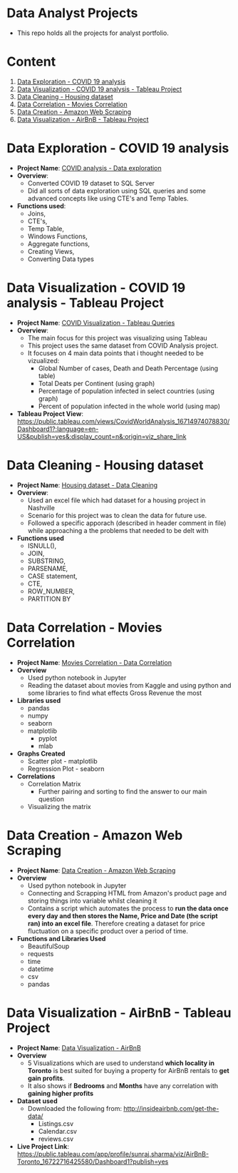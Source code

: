 # Data Analyst Projects
- This repo holds all the projects for analyst portfolio.

# Content
1. [Data Exploration  - COVID 19 analysis](#data-exploration---covid-19-analysis)
2. [Data Visualization - COVID 19 analysis - Tableau Project](#data-visualization---covid-19-analysis---tableau-project)
3. [Data Cleaning  - Housing dataset](#data-cleaning---housing-dataset)
4. [Data Correlation  - Movies Correlation](#data-correlation---movies-correlation)
5. [Data Creation - Amazon Web Scraping](#data-creation---amazon-web-scraping)
6. [Data Visualization - AirBnB - Tableau Project](#data-visualization---airbnb---tableau-project)

# Data Exploration - COVID 19 analysis 
  - **Project Name**: [COVID analysis - Data exploration](https://github.com/Sunraj751/AnalystProjects/blob/main/Housing%20dataset%20-%20Data%20Cleaning%20.sql)
  - **Overview**:
    - Converted COVID 19 dataset to SQL Server
    - Did all sorts of data exploration using  SQL queries and some advanced concepts like using CTE's and Temp Tables.
  - **Functions used**: 
    - Joins, 
    - CTE's, 
    - Temp Table, 
    - Windows Functions, 
    - Aggregate functions, 
    - Creating Views, 
    - Converting Data types

# Data Visualization - COVID 19 analysis - Tableau Project
  - **Project Name**: [COVID Visualization - Tableau Queries](https://github.com/Sunraj751/AnalystProjects/blob/main/COVID%20Visualization%20-%20Tableau%20Queries.sql)
  - **Overview**:
    - The main focus for this project was visualizing using Tableau
    - This project uses the same dataset from COVID Analysis project.
    - It focuses on 4 main data points that i thought needed to be vizualized:
      - Global Number of cases, Death and Death Percentage (using table)
      - Total Deats per Continent (using graph)
      - Percentage of population infected in select countries (using graph)
      - Percent of population infected in the whole world (using map)
  - **Tableau Project View**: https://public.tableau.com/views/CovidWorldAnalysis_16714974078830/Dashboard1?:language=en-US&publish=yes&:display_count=n&:origin=viz_share_link 

# Data Cleaning - Housing dataset
  - **Project Name**: [Housing dataset - Data Cleaning](https://github.com/Sunraj751/AnalystProjects/blob/main/Housing%20dataset%20-%20Data%20Cleaning%20.sql)
  - **Overview**:
    - Used an excel file which had dataset for a housing project in Nashville
    - Scenario for this project was to clean the data for future use.
    - Followed a specific apporach (described in header comment in file) while approaching a the problems that needed to be delt with
  - **Functions used**
    - ISNULL(), 
    - JOIN, 
    - SUBSTRING,
    - PARSENAME, 
    - CASE statement, 
    - CTE, 
    - ROW_NUMBER, 
    - PARTITION BY 
    
# Data Correlation - Movies Correlation
  - **Project Name**: [Movies Correlation - Data Correlation](https://github.com/Sunraj751/AnalystProjects/blob/main/Movies%20Correlation%20-%20Data%20Correlation%20.ipynb)
  - **Overview**
    - Used python notebook in Jupyter
    - Reading the dataset about movies from Kaggle and using python and some libraries to find what effects Gross Revenue the most
  - **Libraries used**
    - pandas
    - numpy
    - seaborn
    - matplotlib
      - pyplot
      - mlab
  - **Graphs Created**
    - Scatter plot - matplotlib
    - Regression Plot - seaborn
  - **Correlations**
    - Correlation Matrix
      - Further pairing and sorting to find the answer to our main question
    - Visualizing the matrix 
    
# Data Creation - Amazon Web Scraping
  - **Project Name**: [Data Creation - Amazon Web Scraping](https://github.com/Sunraj751/AnalystProjects/blob/main/Dataset%20Creation%20-%20Amazon%20Web%20Scraping.ipynb)
  - **Overview**
    - Used python notebook in Jupyter
    - Connecting and Scrapping HTML from Amazon's product page and storing things into variable whilst cleaning it
    - Contains a script which automates the process to **run the data once every day and then stores the Name, Price and Date (the script ran) into an excel file**. Therefore creating a dataset for price fluctuation on a specific product over a period of time.
  - **Functions and Libraries Used**
    - BeautifulSoup
    - requests
    - time
    - datetime
    - csv
    - pandas

# Data Visualization - AirBnB - Tableau Project
- **Project Name**: [Data Visualization - AirBnB](https://public.tableau.com/app/profile/sunraj.sharma/viz/AirBnB-Toronto_16722716425580/Dashboard1?publish=yes)
- **Overview**
    - 5 Visualizations which are used to understand **which locality in Toronto** is best suited for buying a property for AirBnB rentals to **get gain profits**. 
    - It also shows if **Bedrooms** and **Months** have any correlation with **gaining higher profits** 
- **Dataset used** 
    - Downloaded the following from: http://insideairbnb.com/get-the-data/
        - Listings.csv
        - Calendar.csv
        - reviews.csv
- **Live Project Link**: https://public.tableau.com/app/profile/sunraj.sharma/viz/AirBnB-Toronto_16722716425580/Dashboard1?publish=yes
